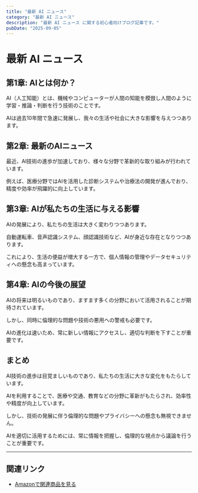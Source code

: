 ```yaml
---
title: "最新 AI ニュース"
category: "最新 AI ニュース"
description: "最新 AI ニュース に関する初心者向けブログ記事です。"
pubDate: "2025-09-05"
---
```


# 最新 AI ニュース

## 第1章: AIとは何か？
AI（人工知能）とは、機械やコンピューターが人間の知能を模倣し人間のように学習・推論・判断を行う技術のことです。

AIは過去10年間で急速に発展し、我々の生活や社会に大きな影響を与えつつあります。



## 第2章: 最新のAIニュース
最近、AI技術の進歩が加速しており、様々な分野で革新的な取り組みが行われています。

例えば、医療分野ではAIを活用した診断システムや治療法の開発が進んでおり、精度や効率が飛躍的に向上しています。



## 第3章: AIが私たちの生活に与える影響
AIの発展により、私たちの生活は大きく変わりつつあります。

自動運転車、音声認識システム、顔認識技術など、AIが身近な存在となりつつあります。

これにより、生活の便益が増大する一方で、個人情報の管理やデータセキュリティへの懸念も高まっています。



## 第4章: AIの今後の展望
AIの将来は明るいものであり、ますます多くの分野において活用されることが期待されています。

しかし、同時に倫理的な問題や技術の悪用への警戒も必要です。

AIの進化は速いため、常に新しい情報にアクセスし、適切な判断を下すことが重要です。



## まとめ
AI技術の進歩は目覚ましいものであり、私たちの生活に大きな変化をもたらしています。

AIを利用することで、医療や交通、教育などの分野に革新がもたらされ、効率性や精度が向上しています。

しかし、技術の発展に伴う倫理的な問題やプライバシーへの懸念も無視できません。

AIを適切に活用するためには、常に情報を把握し、倫理的な視点から議論を行うことが重要です。



---

## 関連リンク

- [Amazonで関連商品を見る](https://www.amazon.co.jp/s?k=%E6%9C%80%E6%96%B0+AI+%E3%83%8B%E3%83%A5%E3%83%BC%E3%82%B9&tag=autowritehubai-22)
